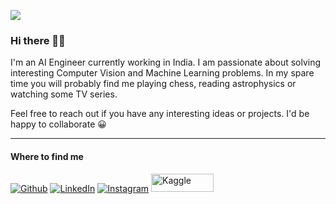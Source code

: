 ![](https://komarev.com/ghpvc/?username=vkasojhaa)

### Hi there 👋🏻

I'm an AI Engineer currently working in India. I am passionate about solving interesting Computer Vision and Machine Learning problems. In my spare time you will probably find me playing chess, reading astrophysics or watching some TV series.

Feel free to reach out if you have any interesting ideas or projects. I'd be happy to collaborate 😀

<hr>

<h4>Where to find me</h4>
<p><a href="https://github.com/vkasojhaa" target="_blank"><img alt="Github" src="https://img.shields.io/badge/GitHub-%2312100E.svg?&style=for-the-badge&logo=Github&logoColor=white" /></a> 
<a href="https://www.linkedin.com/in/vikasojha7" target="_blank"><img alt="LinkedIn" src="https://img.shields.io/badge/linkedin-%230077B5.svg?&style=for-the-badge&logo=linkedin&logoColor=white" /></a> 
<a href="https://instagram.com/vkasojhaa" target="_blank"><img alt="Instagram" src="https://img.shields.io/badge/instagram-%2312100E.svg?&style=for-the-badge&logo=instagram&logoColor=white" /></a>
<a href="https://www.kaggle.com/vikasojha98" target="_blank"><img alt="Kaggle" src="https://chartio.com/images/blog/top-7-places-to-find-data-online/kaggle-300x136.png" height=29, width=100/></a> 
</p>

